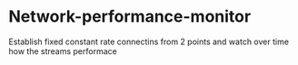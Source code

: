 # Network-performance-monitor
Establish fixed constant rate connectins from 2 points and watch over time how the streams performace
